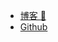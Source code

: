 <!-- _navbar.md -->

- [博客 :rocket:](http://www.linyiyuan.top/)
- [Github](https://github.com/linyiyuan)
